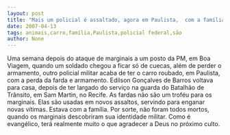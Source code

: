 ```yaml
---
layout: post
title: "Mais um policial é assaltado, agora em Paulista,  com a família. Carro e fardamento são levados"
date: 2007-04-13
tags: animais,carro,família,Paulista,policial federal,são
author: None
---
```

Uma semana depois do ataque de marginais a um posto da PM, em Boa Viagem, quando um soldado chegou a ficar só de cuecas, além de perder o armamento, outro policial militar acaba de ter o carro roubado, em Paulista, com a perda da farda e armamento. Edilson Gonçalves de Barros voltava para casa, depois de ter largado do serviço na guarda do Batalhão de Trânsito, em Sam Martin, no Recife.
As fardas não são um troféu para os marginais. Elas são usadas em novos assaltos, servindo para enganar novas vítimas. Estava com a família. Por sorte, não foram todos mortos, quando os marginais descobriram sua identidade militar. Como é evangélico, terá realmente muito o que agradecer a Deus no próximo culto. 